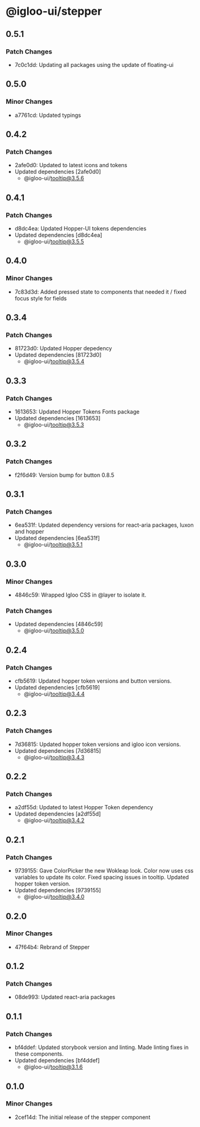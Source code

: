 # @igloo-ui/stepper

## 0.5.1

### Patch Changes

- 7c0c1dd: Updating all packages using the update of floating-ui

## 0.5.0

### Minor Changes

- a7761cd: Updated typings

## 0.4.2

### Patch Changes

- 2afe0d0: Updated to latest icons and tokens
- Updated dependencies [2afe0d0]
  - @igloo-ui/tooltip@3.5.6

## 0.4.1

### Patch Changes

- d8dc4ea: Updated Hopper-UI tokens dependencies
- Updated dependencies [d8dc4ea]
  - @igloo-ui/tooltip@3.5.5

## 0.4.0

### Minor Changes

- 7c83d3d: Added pressed state to components that needed it / fixed focus style for fields

## 0.3.4

### Patch Changes

- 81723d0: Updated Hopper depedency
- Updated dependencies [81723d0]
  - @igloo-ui/tooltip@3.5.4

## 0.3.3

### Patch Changes

- 1613653: Updated Hopper Tokens Fonts package
- Updated dependencies [1613653]
  - @igloo-ui/tooltip@3.5.3

## 0.3.2

### Patch Changes

- f2f6d49: Version bump for button 0.8.5

## 0.3.1

### Patch Changes

- 6ea531f: Updated dependency versions for react-aria packages, luxon and hopper
- Updated dependencies [6ea531f]
  - @igloo-ui/tooltip@3.5.1

## 0.3.0

### Minor Changes

- 4846c59: Wrapped Igloo CSS in @layer to isolate it.

### Patch Changes

- Updated dependencies [4846c59]
  - @igloo-ui/tooltip@3.5.0

## 0.2.4

### Patch Changes

- cfb5619: Updated hopper token versions and button versions.
- Updated dependencies [cfb5619]
  - @igloo-ui/tooltip@3.4.4

## 0.2.3

### Patch Changes

- 7d36815: Updated hopper token versions and igloo icon versions.
- Updated dependencies [7d36815]
  - @igloo-ui/tooltip@3.4.3

## 0.2.2

### Patch Changes

- a2df55d: Updated to latest Hopper Token dependency
- Updated dependencies [a2df55d]
  - @igloo-ui/tooltip@3.4.2

## 0.2.1

### Patch Changes

- 9739155: Gave ColorPicker the new Wokleap look. Color now uses css variables to update its color. Fixed spacing issues in tooltip. Updated hopper token version.
- Updated dependencies [9739155]
  - @igloo-ui/tooltip@3.4.0

## 0.2.0

### Minor Changes

- 47f64b4: Rebrand of Stepper

## 0.1.2

### Patch Changes

- 08de993: Updated react-aria packages

## 0.1.1

### Patch Changes

- bf4ddef: Updated storybook version and linting. Made linting fixes in these components.
- Updated dependencies [bf4ddef]
  - @igloo-ui/tooltip@3.1.6

## 0.1.0

### Minor Changes

- 2cef14d: The initial release of the stepper component
